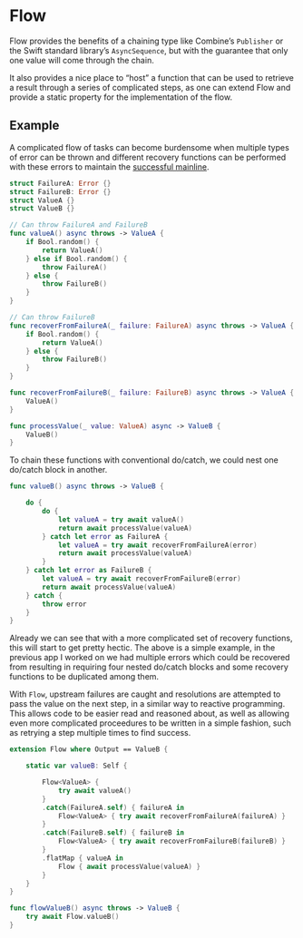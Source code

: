 # Flow

Flow provides the benefits of a chaining type like Combine’s `Publisher` or the Swift standard library’s `AsyncSequence`, but with the guarantee that only one value will come through the chain.

It also provides a nice place to “host” a function that can be used to retrieve a result through a series of complicated steps, as one can extend Flow and provide a static property for the implementation of the flow.

## Example

A complicated flow of tasks can become burdensome when multiple types of error can be thrown and different recovery functions can be performed with these errors to maintain the [successful mainline](https://fsharpforfunandprofit.com/rop/).

```swift
struct FailureA: Error {}
struct FailureB: Error {}
struct ValueA {}
struct ValueB {}

// Can throw FailureA and FailureB
func valueA() async throws -> ValueA {
    if Bool.random() {
        return ValueA()
    } else if Bool.random() {
        throw FailureA()
    } else {
        throw FailureB()
    }
}

// Can throw FailureB
func recoverFromFailureA(_ failure: FailureA) async throws -> ValueA {
    if Bool.random() {
        return ValueA()
    } else {
        throw FailureB()
    }
}

func recoverFromFailureB(_ failure: FailureB) async throws -> ValueA {
    ValueA()
}

func processValue(_ value: ValueA) async -> ValueB {
    ValueB()
}
```

To chain these functions with conventional do/catch, we could nest one do/catch block in another.

```swift
func valueB() async throws -> ValueB {

    do {
        do {
            let valueA = try await valueA()
            return await processValue(valueA)
        } catch let error as FailureA {
            let valueA = try await recoverFromFailureA(error)
            return await processValue(valueA)
        }
    } catch let error as FailureB {
        let valueA = try await recoverFromFailureB(error)
        return await processValue(valueA)
    } catch {
        throw error
    }
}
```

Already we can see that with a more complicated set of recovery functions, this will start to get pretty hectic. The above is a simple example, in the previous app I worked on we had multiple errors which could be recovered from resulting in requiring four nested do/catch blocks and some recovery functions to be duplicated among them.

With `Flow`, upstream failures are caught and resolutions are attempted to pass the value on the next step, in a similar way to reactive programming. This allows code to be easier read and reasoned about, as well as allowing even more complicated proceedures to be written in a simple fashion, such as retrying a step multiple times to find success.

```swift 
extension Flow where Output == ValueB {

    static var valueB: Self {

        Flow<ValueA> {
            try await valueA()
        }
        .catch(FailureA.self) { failureA in
            Flow<ValueA> { try await recoverFromFailureA(failureA) }
        }
        .catch(FailureB.self) { failureB in
            Flow<ValueA> { try await recoverFromFailureB(failureB) }
        }
        .flatMap { valueA in
            Flow { await processValue(valueA) }
        }
    }
}

func flowValueB() async throws -> ValueB {
    try await Flow.valueB()
}
``` 
